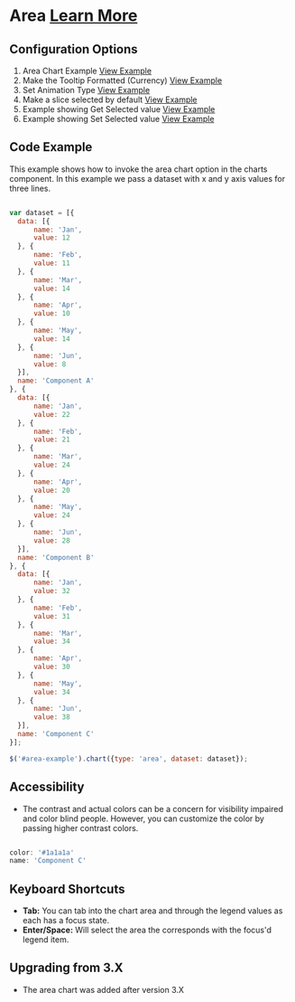 
# Area  [Learn More](#)

## Configuration Options

1. Area Chart Example [View Example]( ../components/area/example-index)
2. Make the Tooltip Formatted (Currency) [View Example]( ../components/area/example-formatter)
3. Set Animation Type [View Example]( ../components/area/example-animation)
4. Make a slice selected by default [View Example]( ../components/area/example-selected)
5. Example showing Get Selected value [View Example]( ../components/area/example-get-selected)
6. Example showing Set Selected value [View Example]( ../components/area/example-set-selected)

## Code Example

This example shows how to invoke the area chart option in the charts component. In this example we pass a dataset with x and y axis values for three lines.

```javascript

var dataset = [{
  data: [{
      name: 'Jan',
      value: 12
  }, {
      name: 'Feb',
      value: 11
  }, {
      name: 'Mar',
      value: 14
  }, {
      name: 'Apr',
      value: 10
  }, {
      name: 'May',
      value: 14
  }, {
      name: 'Jun',
      value: 8
  }],
  name: 'Component A'
}, {
  data: [{
      name: 'Jan',
      value: 22
  }, {
      name: 'Feb',
      value: 21
  }, {
      name: 'Mar',
      value: 24
  }, {
      name: 'Apr',
      value: 20
  }, {
      name: 'May',
      value: 24
  }, {
      name: 'Jun',
      value: 28
  }],
  name: 'Component B'
}, {
  data: [{
      name: 'Jan',
      value: 32
  }, {
      name: 'Feb',
      value: 31
  }, {
      name: 'Mar',
      value: 34
  }, {
      name: 'Apr',
      value: 30
  }, {
      name: 'May',
      value: 34
  }, {
      name: 'Jun',
      value: 38
  }],
  name: 'Component C'
}];

$('#area-example').chart({type: 'area', dataset: dataset});


```

## Accessibility

- The contrast and actual colors can be a concern for visibility impaired and color blind people. However, you can customize the color by passing higher contrast colors.

```javascript

color: '#1a1a1a'
name: 'Component C'


```

## Keyboard Shortcuts

-   **Tab:** You can tab into the chart area and through the legend values as each has a focus state.
-   **Enter/Space:** Will select the area the corresponds with the focus'd legend item.

## Upgrading from 3.X

-   The area chart was added after version 3.X
